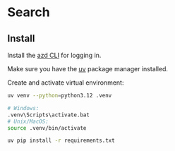 # Search

## Install
Install the [azd CLI](https://learn.microsoft.com/en-gb/azure/developer/azure-developer-cli/install-azd) for logging in.

Make sure you have the [uv](https://docs.astral.sh/uv/getting-started/installation) package manager installed.

Create and activate virtual environment:

```bash
uv venv --python=python3.12 .venv

# Windows:
.venv\Scripts\activate.bat
# Unix/MacOS:
source .venv/bin/activate

uv pip install -r requirements.txt
```
